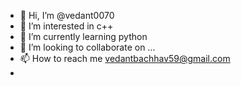 - 👋 Hi, I’m @vedant0070
- 👀 I’m interested in c++
- 🌱 I’m currently learning python
- 💞️ I’m looking to collaborate on ...
- 📫 How to reach me vedantbachhav59@gmail.com
-

<!---
vedant0070/vedant0070 is a ✨ special ✨ repository because its `README.md` (this file) appears on your GitHub profile.
You can click the Preview link to take a look at your changes.
--->
